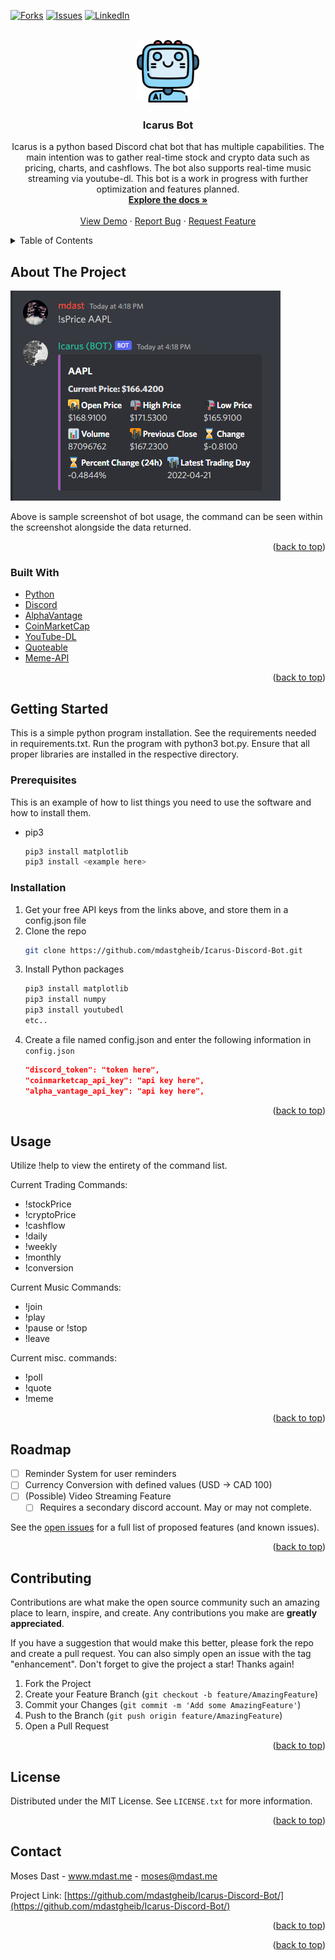 <div id="top"></div>
<!-- PROJECT SHIELDS -->

[![Forks][forks-shield]][forks-url]
[![Issues][issues-shield]][issues-url]
[![LinkedIn][linkedin-shield]][linkedin-url]

<!-- PROJECT LOGO -->
<br />
<div align="center">
  <a href="https://github.com/mdastgheib/Icarus-Discord-Bot/">
    <img src="images/logo.png" alt="Logo" width="100" height="100">
  </a>

<h3 align="center">Icarus Bot</h3>

  <p align="center">
    Icarus is a python based Discord chat bot that has multiple capabilities. The main intention was to gather real-time stock and crypto data such as pricing, charts, and cashflows. The bot also supports real-time music streaming via youtube-dl. This bot is a work in progress with further optimization and features planned.
    <br />
    <a href="https://github.com/mdastgheib/Icarus-Discord-Bot"><strong>Explore the docs »</strong></a>
    <br />
    <br />
    <a href="https://github.com/mdastgheib/Icarus-Discord-Bot">View Demo</a>
    ·
    <a href="https://github.com/mdastgheib/Icarus-Discord-Bot/issues">Report Bug</a>
    ·
    <a href="https://github.com/mdastgheib/Icarus-Discord-Bot/issues">Request Feature</a>
  </p>
</div>



<!-- TABLE OF CONTENTS -->
<details>
  <summary>Table of Contents</summary>
  <ol>
    <li>
      <a href="#about-the-project">About The Project</a>
      <ul>
        <li><a href="#built-with">Built With</a></li>
      </ul>
    </li>
    <li>
      <a href="#getting-started">Getting Started</a>
      <ul>
        <li><a href="#prerequisites">Prerequisites</a></li>
        <li><a href="#installation">Installation</a></li>
      </ul>
    </li>
    <li><a href="#usage">Usage</a></li>
    <li><a href="#roadmap">Roadmap</a></li>
    <li><a href="#license">License</a></li>
    <li><a href="#contact">Contact</a></li>
  </ol>
</details>



<!-- ABOUT THE PROJECT -->
## About The Project


![!sPrice Command][stockPrice-screenshot]


Above is sample screenshot of bot usage, the command can be seen within the screenshot alongside the data returned.


<p align="right">(<a href="#top">back to top</a>)</p>

### Built With

* [Python](https://www.python.org/)
* [Discord](https://discord.com/developers/docs/intro)
* [AlphaVantage](https://www.alphavantage.co/)
* [CoinMarketCap](https://coinmarketcap.com/api/)
* [YouTube-DL](https://youtube-dl.org/)
* [Quoteable](https://quotable.io/random)
* [Meme-API](https://meme-api.herokuapp.com/gimme)


<p align="right">(<a href="#top">back to top</a>)</p>



<!-- GETTING STARTED -->
## Getting Started

This is a simple python program installation. See the requirements needed in requirements.txt.
Run the program with python3 bot.py. Ensure that all proper libraries are installed in the respective directory.

### Prerequisites

This is an example of how to list things you need to use the software and how to install them.
* pip3
  ```sh
  pip3 install matplotlib
  pip3 install <example here>
  ```

### Installation

1. Get your free API keys from the links above, and store them in a config.json file
2. Clone the repo
   ```sh
   git clone https://github.com/mdastgheib/Icarus-Discord-Bot.git
   ```
3. Install Python packages
   ```sh
   pip3 install matplotlib
   pip3 install numpy
   pip3 install youtubedl
   etc..
   ```
4. Create a file named config.json and enter the following information in `config.json`
   ```json
   "discord_token": "token here",
   "coinmarketcap_api_key": "api key here",
   "alpha_vantage_api_key": "api key here",
   ```

<p align="right">(<a href="#top">back to top</a>)</p>



<!-- USAGE EXAMPLES -->
## Usage

Utilize !help to view the entirety of the command list.

Current Trading Commands:
- !stockPrice <ticker>
- !cryptoPrice <ticker>
- !cashflow <ticker>
- !daily <ticker>
- !weekly <ticker>
- !monthly <ticker>
- !conversion <currency> <currency>

Current Music Commands:
- !join
- !play <url or search>
- !pause or !stop
- !leave
  
Current misc. commands:
- !poll 
- !quote
- !meme
 





<p align="right">(<a href="#top">back to top</a>)</p>



<!-- ROADMAP -->
## Roadmap

- [ ] Reminder System for user reminders
- [ ] Currency Conversion with defined values (USD -> CAD 100)
- [ ] (Possible) Video Streaming Feature
    - [ ] Requires a secondary discord account. May or may not complete.

See the [open issues](https://github.com/mdastgheib/Icarus-Discord-Bot/issues) for a full list of proposed features (and known issues).

<p align="right">(<a href="#top">back to top</a>)</p>



<!-- CONTRIBUTING -->
## Contributing

Contributions are what make the open source community such an amazing place to learn, inspire, and create. Any contributions you make are **greatly appreciated**.

If you have a suggestion that would make this better, please fork the repo and create a pull request. 
You can also simply open an issue with the tag "enhancement".
Don't forget to give the project a star! Thanks again!

1. Fork the Project
2. Create your Feature Branch (`git checkout -b feature/AmazingFeature`)
3. Commit your Changes (`git commit -m 'Add some AmazingFeature'`)
4. Push to the Branch (`git push origin feature/AmazingFeature`)
5. Open a Pull Request

<p align="right">(<a href="#top">back to top</a>)</p>

<!-- LICENSE -->
## License

Distributed under the MIT License. See `LICENSE.txt` for more information.

<p align="right">(<a href="#top">back to top</a>)</p>



<!-- CONTACT -->
## Contact

Moses Dast - www.mdast.me - moses@mdast.me

Project Link: [https://github.com/mdastgheib/Icarus-Discord-Bot/](https://github.com/mdastgheib/Icarus-Discord-Bot/)

<p align="right">(<a href="#top">back to top</a>)</p>



<!-- ACKNOWLEDGMENTS 
## Acknowledgments

* []()
* []()
* []()
-->

<p align="right">(<a href="#top">back to top</a>)</p>

<!-- MARKDOWN LINKS & IMAGES -->
<!-- https://www.markdownguide.org/basic-syntax/#reference-style-links -->
[forks-shield]: https://img.shields.io/github/forks/github_username/repo_name.svg?style=for-the-badge
[forks-url]: https://github.com/mdastgheib/Icarus-Discord-Bot/
[issues-shield]: https://img.shields.io/github/issues/github_username/repo_name.svg?style=for-the-badge
[issues-url]: https://github.com/mdastgheib/Icarus-Discord-Bot/issues
[linkedin-shield]: https://img.shields.io/badge/-LinkedIn-black.svg?style=for-the-badge&logo=linkedin&colorB=555
[linkedin-url]: https://www.linkedin.com/in/mdast
[help-screenshot]: images/help.png
[cashflow-screenshot]: images/cashflow.png
[stockPrice-screenshot]: images/stockPrice.png
[cryptoPrice-screenshot]: images/cryptoPrice.png
[gas-screenshot]: images/gas.png
[poll-screenshot]: images/poll.png


